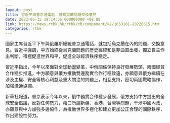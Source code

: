 ```yaml
---
layout: post
title: 習近平與普京通電話　就烏克蘭問題交換意見
date: 2022-06-15 19:14:56.000000000 +08:00
link: https://news.rthk.hk/rthk/ch/component/k2/1653181-20220615.htm
categories: rthk
---
```


國家主席習近平下午與俄羅斯總統普京通電話，就包括烏克蘭在內的問題，交換意見。習近平強調，中方始終從烏克蘭問題的歷史經緯和是非曲直出發，獨立自主作出判斷，積極促進世界和平，促進全球經濟秩序穩定。

習近平指出，今年以來面對全球動盪變革，中俄關係保持良好發展勢頭，兩國經貿合作穩步推進，中方願意與俄方推動雙邊務實合作行穩致遠，亦願意與俄方繼續在涉及主權、安全等核心利益及重大關注的問題上，相互支持，密切兩國戰略協作，加強溝通協調。

新華社報道，普京表示今年以來，俄中務實合作穩步發展，俄方支持中方提出的全球安全倡議，反對任何勢力，藉口所謂新疆、香港、台灣等問題，干涉中國內政，亦願意與中方加強多邊協作，為推動世界多極化和建立更加公正合理的國際秩序，作出建設性努力。
